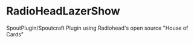 RadioHeadLazerShow
==================

SpoutPlugin/Spoutcraft Plugin using Radiohead's open source "House of Cards"